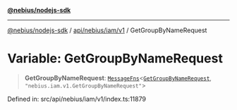 [**@nebius/nodejs-sdk**](../../../../../README.md)

---

[@nebius/nodejs-sdk](../../../../../README.md) / [api/nebius/iam/v1](../README.md) / GetGroupByNameRequest

# Variable: GetGroupByNameRequest

> **GetGroupByNameRequest**: [`MessageFns`](../../../../../runtime/protos/core/interfaces/MessageFns.md)\<[`GetGroupByNameRequest`](../interfaces/GetGroupByNameRequest.md), `"nebius.iam.v1.GetGroupByNameRequest"`\>

Defined in: src/api/nebius/iam/v1/index.ts:11879
